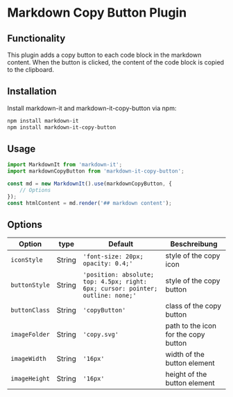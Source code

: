 # Markdown Copy Button Plugin

## Functionality

This plugin adds a copy button to each code block in the markdown content. When the button is clicked, the content of the code block is copied to the clipboard.

## Installation

Install markdown-it and markdown-it-copy-button via npm:

```bash
npm install markdown-it
npm install markdown-it-copy-button
```

## Usage

```javascript
import MarkdownIt from 'markdown-it';
import markdownCopyButton from 'markdown-it-copy-button';

const md = new MarkdownIt().use(markdownCopyButton, {
    // Options
});
const htmlContent = md.render('## markdown content');
```
## Options
| Option         | type   | Default                                                                         | Beschreibung                         |
|----------------|--------|---------------------------------------------------------------------------------|--------------------------------------|
| `iconStyle`    | String | `'font-size: 20px; opacity: 0.4;'`                                              | style of the copy icon               |
| `buttonStyle`  | String | `'position: absolute; top: 4.5px; right: 6px; cursor: pointer; outline: none;'` | style of the copy button             |
| `buttonClass`  | String | `'copyButton'`                                                                  | class of the copy button             |
| `imageFolder`  | String | `'copy.svg'`                                                                    | path to the icon for the copy button |
| `imageWidth`   | String | `'16px'`                                                                        | width of the button element          |
| `imageHeight`  | String | `'16px'`                                                                        | height of the button element         |
                                                     